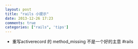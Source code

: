 ```yaml
---
layout: post
title: "rails 小提示"
date: 2013-12-26 17:23
comments: true
categories: ["rails", 'tips']
---
```

- 重写activerecord 的 method_missing 不是一个好的主意 #rails
